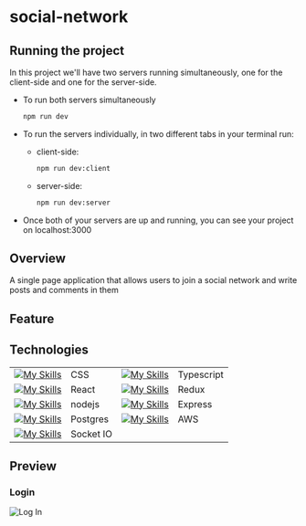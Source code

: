 # social-network

## Running the project

In this project we'll have two servers running simultaneously, one for the
client-side and one for the server-side.

- To run both servers simultaneously

    ```bash
    npm run dev
    ```

- To run the servers individually, in two different tabs in your terminal run:

  - client-side:

    ```bash
    npm run dev:client
    ```

  - server-side:

    ```bash
    npm run dev:server
    ```

- Once both of your servers are up and running, you can see your project on
    localhost:3000

## Overview

A single page application that allows users to join a social network and write posts and comments in them

## Feature

## Technologies

|                                                                                                                       |           |                                                                                                |            |
| --------------------------------------------------------------------------------------------------------------------- | --------- | ---------------------------------------------------------------------------------------------- | ---------- |
| [![My Skills](https://skillicons.dev/icons?i=css&theme=light)](https://developer.mozilla.org/en-US/docs/Web/CSS)      | CSS       | [![My Skills](https://skillicons.dev/icons?i=ts&theme=light)](https://www.typescriptlang.org/) | Typescript |
| [![My Skills](https://skillicons.dev/icons?i=react&theme=light)](https://react.dev/)                                  | React     | [![My Skills](https://skillicons.dev/icons?i=redux&theme=light)](https://redux.js.org/)        | Redux      |
| [![My Skills](https://skillicons.dev/icons?i=nodejs&theme=light)](https://nodejs.org/en)                              | nodejs    | [![My Skills](https://skillicons.dev/icons?i=express&theme=light)](https://expressjs.com/)     | Express    |
| [![My Skills](https://skillicons.dev/icons?i=postgres&theme=light)](https://www.postgresql.org/)                      | Postgres  | [![My Skills](https://skillicons.dev/icons?i=aws&theme=light)](https://aws.amazon.com/)        | AWS        |
| [![My Skills](https://cdn.jsdelivr.net/gh/devicons/devicon/icons/socketio/socketio-original.svg)](https://socket.io/) | Socket IO |                                                                                                |            |

## Preview

### Login

![Log In](./assest/login-1.gif)
